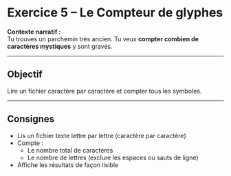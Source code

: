 # Exercice 5 – Le Compteur de glyphes

**Contexte narratif :**  
Tu trouves un parchemin très ancien. Tu veux **compter combien de caractères mystiques** y sont gravés.

---

## Objectif

Lire un fichier caractère par caractère et compter tous les symboles.

---

## Consignes

- Lis un fichier texte lettre par lettre (caractère par caractère)
- Compte :
  - Le nombre total de caractères
  - Le nombre de lettres (exclure les espaces ou sauts de ligne)
- Affiche les résultats de façon lisible

